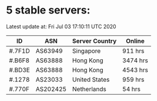 # 5 stable servers:

Latest update at: Fri Jul 03 17:10:11 UTC 2020

| ID | ASN | Server Country | Online |
| -- | --- | -------------- | ------ |
| #.7F1D | AS63949 | Singapore | 911 hrs |
| #.B6F8 | AS63888 | Hong Kong | 3474 hrs |
| #.BD3E | AS63888 | Hong Kong | 4543 hrs |
| #.1278 | AS23033 | United States | 959 hrs |
| #.770F | AS202425 | Netherlands | 54 hrs |

